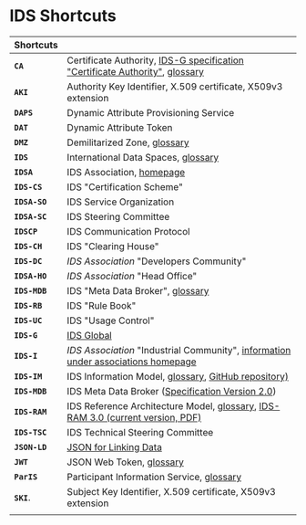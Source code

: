 # IDS Shortcuts

|**Shortcuts**||
|:---|:---|
|**`CA`**       | Certificate Authority, [IDS-G specification "Certificate Authority"](../../Components/IdentityProvider/CA/README.md), [glossary](../README.md#certificate-authority)
|**`AKI`**      | Authority Key Identifier, X.509 certificate, X509v3 extension
|**`DAPS`**     | Dynamic Attribute Provisioning Service
|**`DAT`**      | Dynamic Attribute Token
|**`DMZ`**      | Demilitarized Zone, [glossary](../README.md#demilitarized-zone)
|**`IDS`**      | International Data Spaces, [glossary](../README.md#international-data-spaces)
|**`IDSA`**     | IDS Association, [homepage](https://www.internationaldataspaces.org/)
|**`IDS-CS`**   | IDS "Certification Scheme"
|**`IDSA-SO`**  | IDS Service Organization
|**`IDSA-SC`**  | IDS Steering Committee
|**`IDSCP`**    | IDS Communication Protocol
|**`IDS-CH`**   | IDS "Clearing House"
|**`IDS-DC`**   | *IDS Association* "Developers Community"
|**`IDSA-HO`**  | *IDS Association* "Head Office"
|**`IDS-MDB`**  | IDS "Meta Data Broker", [glossary](../Glossary/README.md#meta-data-broker)
|**`IDS-RB`**   | IDS "Rule Book"
|**`IDS-UC`**   | IDS "Usage Control"
|**`IDS-G`**    | [IDS Global](../../README.md)
|**`IDS-I`**    | *IDS Association* "Industrial Community", [information under associations homepage](https://internationaldataspaces.org/make/communities/)
|**`IDS-IM`**   | IDS Information Model, [glossary](../README.md#ids-information-model), [GitHub repository)](https://github.com/International-Data-Spaces-Association/InformationModel)
|**`IDS-MDB`**  | IDS Meta Data Broker ([Specification Version 2.0](../../Components/MetaDataBroker/README.md))
|**`IDS-RAM`**  | IDS Reference Architecture Model, [glossary](../README.md#ids-reference-architecture-model), [IDS-RAM 3.0 (current version, PDF)](https://www.internationaldataspaces.org/wp-content/uploads/2019/03/IDS-Reference-Architecture-Model-3.0.pdf)
|**`IDS-TSC`**  | IDS Technical Steering Committee
|**`JSON-LD`**  | [JSON for Linking Data](https://json-ld.org/)
|**`JWT`**      | JSON Web Token, [glossary](../README.md#json-web-token)
|**`ParIS`**    | Participant Information Service, [glossary](../README.md#participant-information-service)
|**`SKI`**.     | Subject Key Identifier, X.509 certificate, X509v3 extension
|||
